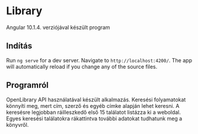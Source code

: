 # Library

Angular 10.1.4. verziójával készült program

## Indítás

Run `ng serve` for a dev server. Navigate to `http://localhost:4200/`. The app will automatically reload if you change any of the source files.

## Programról

OpenLibrary API használatával készült alkalmazás. Keresési folyamatokat könnyíti meg, mert cím, szerző és egyéb címke alapján lehet keresni. A keresésre legjobban ráilleszkedő első 15 találatot listázza ki a weboldal. Egyes keresési találatokra rákattintva további adatokat tudhatunk meg a könyvről. 

